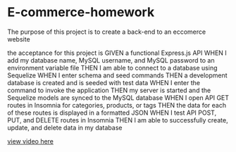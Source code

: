 # E-commerce-homework

The purpose of this project is to create a back-end to an eccomerce website 

the acceptance for this project is 
GIVEN a functional Express.js API
WHEN I add my database name, MySQL username, and MySQL password to an environment variable file
THEN I am able to connect to a database using Sequelize
WHEN I enter schema and seed commands
THEN a development database is created and is seeded with test data
WHEN I enter the command to invoke the application
THEN my server is started and the Sequelize models are synced to the MySQL database
WHEN I open API GET routes in Insomnia for categories, products, or tags
THEN the data for each of these routes is displayed in a formatted JSON
WHEN I test API POST, PUT, and DELETE routes in Insomnia
THEN I am able to successfully create, update, and delete data in my database

[view video here]([https://watch.screencastify.com/v/01ZTeOjdIiK6naQNIknq](https://watch.screencastify.com/v/bMLab8fn5oixfQdF2A6L))
